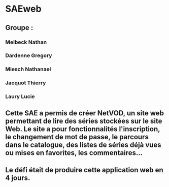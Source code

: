 # SAEweb

## Groupe : 
### Melbeck Nathan
### Dardenne Gregory
### Miesch Nathanael
### Jacquot Thierry
### Laury Lucie 

## Cette SAE a permis de créer NetVOD, un site web permettant de lire des séries stockées sur le site Web. Le site a pour fonctionnalités l'inscription, le changement de mot de passe, le parcours dans le catalogue, des listes de séries déjà vues ou mises en favorites, les commentaires...
## Le défi était de produire cette application web en 4 jours.
